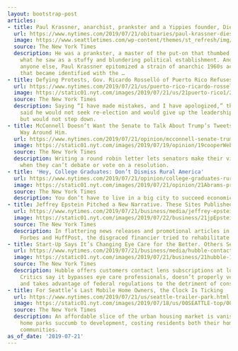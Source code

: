 ```yaml
---
layout: bootstrap-post
articles:
- title: Paul Krassner, anarchist, prankster and a Yippies founder, Dies at 87
  url: https://www.nytimes.com/2019/07/21/obituaries/paul-krassner-dies-at-87.html
  image: https://www.seattletimes.com/wp-content/themes/st_refresh/img/st-meta-facebook.png
  source: The New York Times
  description: He was a prankster, a master of the put-on that thumbed its nose at
    what he saw as a stuffy and blundering political establishment. And as much as
    anyone else, Paul Krassner epitomized a strain of anarchic 1960s activism — one
    that became identified with the …
- title: Defying Protests, Gov. Ricardo Rosselló of Puerto Rico Refuses to Resign
  url: https://www.nytimes.com/2019/07/21/us/puerto-rico-ricardo-rossello-resignation.html
  image: https://static01.nyt.com/images/2019/07/21/us/21puerto-rico1/21puerto-rico1-facebookJumbo.jpg
  source: The New York Times
  description: Saying “I have made mistakes, and I have apologized,” the governor
    said he would not seek re-election and would give up the leadership of his party,
    but would not step down.
- title: McConnell Doesn’t Want the Senate to Talk About Trump’s Tweets. Here’s a
    Way Around Him.
  url: https://www.nytimes.com/2019/07/21/opinion/mcconnell-senate-trump-tweets.html
  image: https://static01.nyt.com/images/2019/07/19/opinion/19cooperWeb/19cooperWeb-facebookJumbo.jpg
  source: The New York Times
  description: Writing a round robin letter lets senators make their views public
    when they can’t debate or vote on a resolution.
- title: 'Hey, College Graduates: Don’t Dismiss Rural America'
  url: https://www.nytimes.com/2019/07/21/opinion/college-graduates-rural-america.html
  image: https://static01.nyt.com/images/2019/07/21/opinion/21Abrams-promo/merlin_124922720_2c177b73-221f-43c6-b73d-44938cd94099-facebookJumbo.jpg
  source: The New York Times
  description: You don’t have to live in a big city to succeed economically and socially.
- title: Jeffrey Epstein Pitched a New Narrative. These Sites Published It.
  url: https://www.nytimes.com/2019/07/21/business/media/jeffrey-epstein-media.html
  image: https://static01.nyt.com/images/2019/07/22/business/21jpEpsteinMedia-print/00EpsteinMedia-01-facebookJumbo.jpg
  source: The New York Times
  description: In flattering news releases and promotional articles in National Review,
    Forbes and HuffPost, the disgraced financier tried to rehabilitate his image.
- title: Start-Up Says It’s Changing Eye Care for the Better. Others See It Differently.
  url: https://www.nytimes.com/2019/07/21/business/media/hubble-contact-lens.html
  image: https://static01.nyt.com/images/2019/07/21/business/21hubble-1/21hubble-1-facebookJumbo.jpg
  source: The New York Times
  description: Hubble offers customers contact lens subscriptions at low monthly prices.
    Critics say it bypasses eye care professionals, doesn’t properly vet prescriptions
    and takes advantage of federal regulations to the detriment of consumers.
- title: For Seattle’s Last Mobile Home Owners, the Clock Is Ticking
  url: https://www.nytimes.com/2019/07/21/us/seattle-trailer-park.html
  image: https://static01.nyt.com/images/2019/07/18/us/00SEATTLE-top/00SEATTLE-top-facebookJumbo.jpg
  source: The New York Times
  description: An affordable slice of the urban housing market is vanishing as mobile
    home parks succumb to development, costing residents both their homes and their
    communities.
as_of_date: '2019-07-21'
---
```


